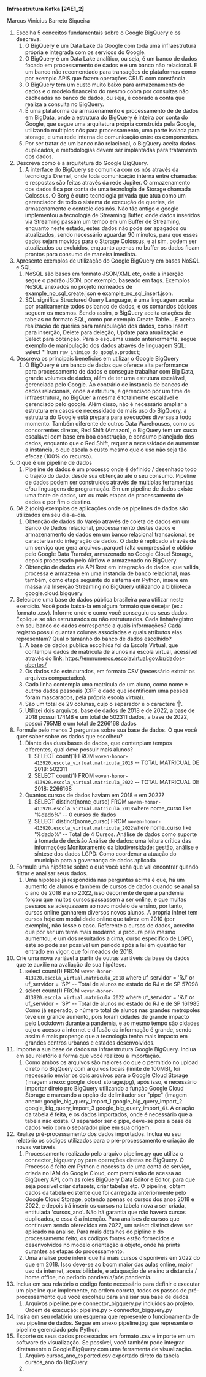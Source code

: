 **Infraestrutura Kafka [24E1_2]**

Marcus Vinicius Barreto Siqueira

1. Escolha 5 conceitos fundamentais sobre o Google BigQuery e os descreva.
    1. O BigQuery é um Data Lake da Google com toda uma infraestrutura própria e integrada com os serviços do Google.
    2. O BigQuery é um Data Lake analítico, ou seja, é um banco de dados focado em processamento de dados e é um banco não relacional. É um banco não recomendado para transações de plataformas como por exemplo APIS que fazem operações CRUD com constância.
    3. O BigQuery tem um custo muito baixo para armazenamento de dados e o modelo financeiro do mesmo cobra por consultas não cacheadas no banco de dados, ou seja, é cobrado a conta que realiza a consulta no BigQuery.
    4. É uma plataforma de armazenamento e processamento de de dados em BigData, onde a estrutura do BigQuery é inteira por conta do Google, que segue uma arquitetura própria construida pela Google, utilizando multiplos nós para processamento, uma parte isolada para storage, e uma rede interna de comunicação entre os componentes.
    5. Por ser tratar de um banco não relacional, o BigQuery aceita dados duplicados, e metodologias devem ser implantadas para tratamento dos dados.
2. Descreva como é a arquitetura do Google BigQuery.
    1. A interface do BigQuery se comunica com os nós através da tecnologia Dremel, onde toda comunicação interna entre chamadas e respostas são feitas através da rede Jupiter. O armazenamento dos dados fica por conta de uma tecnologia de Storage chamada Colossus. O Borg é outro tecnologia privada que atua como um gerenciador de todo o sistema de execução de queries, de armazenamento e controle dos nós. Não tão antigo o google implementou a tecnologia de Streaming Buffer, onde dados inseridos via Streaming passam um tempo em um Buffer de Streaming, enquanto neste estado, estes dados não pode ser apagados ou atualizados, sendo necessário aguardar 90 minutos, para que esses dados sejam movidos para o Storage Colossus, e aí sim, podem ser atualizados ou excluidos, enquanto apenas no buffer os dados ficam prontos para consumo de maneira imediata.
3. Apresente exemplos de utilização do Google BigQuery em bases NoSQL e SQL.
    1. NoSQL são bases em formato JSON/XML etc, onde a inserção segue o padrão JSON, por exemplo, baseado em tags. Exemplos NoSQL anexados no projeto nomeados de example_no_sql_create.json e example_no_sql_insert.json.
    2. SQL significa Structured Query Language, é uma linguagem aceita por praticamente todos os banco de dados, e os comandos básicos seguem os mesmos. Sendo assim, o BigQuery aceita criações de tabelas no formato SQL, como por exemplo Create Table....E aceita realização de queries para manipulação dos dados, como Insert para inserção, Delete para deleção, Update para atualização e Select para obtenção. Para o esquema usado anteriormente, segue exemplo de manipulação dos dados através de linguagem SQL:
    select * from `raw_inimigo_do_google.product`;
4. Descreva os principais benefícios em utilizar o Google BigQuery
    1. O BigQuery é um banco de dados que oferece alta performance para processamento de dados e consegue trabalhar com Big Data, grande volumes de dados, além de ter uma estrutura escalável, gerenciada pelo Google. Ao contrário de instancia de bancos de dados relacionais, onde a estrutura, é gerenciado por um time de infraestrutura, no BigQuer a mesma é totalmente escalável e gerenciado pelo google. Além disso, não é necessário ampliar a estrutura em casos de necessidade de mais uso do BigQuery, a estrutura do Google está prepara para execuções diversas a todo momento. Também diferente de outros Data Warehouses, como os concorrentes diretos, Red Shift (Amazon), o BigQuery tem um custo escalável com base em boa construção, e consumo planejado dos dados, enquanto que o Red Shift, requer a necessidade de aumentar a instancia, o que escala o custo mesmo que o uso não seja tão efecaz (100% do recurso).
5. O que é um pipeline de dados
    1. Pipeline de dados é um processo onde é definido / desenhado todo o trajeto do dado, desde sua obtenção até o seu consumo. Pipeline de dados podem ser construídos através de multiplas ferramentas e/ou linguagens de programação. Em um pipeline de dados existe uma fonte de dados, um ou mais etapas de processamento de dados e por fim o destino.
6. Dê 2 (dois) exemplos de aplicações onde os pipelines de dados são utilizados em seu dia-a-dia.
    1. Obtenção de dados do Varejo através de coleta de dados em um Banco de Dados relacional, processamento destes dados e armazenamento de dados em um banco relacional transacional, se caracterizando integração de dados. O dado é replicado através de um serviço que gera arquivos .parquet (alta compressão) e obtido pelo Google Data Transfer, armazenado no Google Cloud Storage, depois processado pelo Airflow e armazenado no BigQuery.
    2. Obtenção de dados via API Rest em integração de dados, que valida, processa e armazena em uma instancia de banco relacional, mas também, como etapa seguinte do sistema em Python, insere em massa via Inserção Streaming no BigQuery utilizando a biblioteca google.cloud.bigquery
7. Selecione uma base de dados pública brasileira para utilizar neste exercício. Você pode baixá-la em algum formato que desejar (ex.: formato .csv). Informe onde e como você conseguiu os seus dados. Explique se são estruturados ou não estruturados. Cada linha/registro em seu banco de dados corresponde a quais informações? Cada registro possui quantas colunas associadas e quais atributos elas representam? Qual o tamanho do banco de dados escolhido?
    1. A base de dados publica escolhida foi da Escola Virtual, que contempla dados de matricula de alunos na escola virtual, acessível através do link: https://emnumeros.escolavirtual.gov.br/dados-abertos/
    2. Os dados são estruturados, em formato CSV (necessário extrair os arquivos compactados).
    3. Cada linha contempla uma matricula de um aluno, como nome e outros dados pessoais (CPF e dado que identificam uma pessoa foram mascarados, pela própria escola virtual).
    4. São um total de 29 colunas, cujo o separador é o caractere '|'.
    5. Utilizei dois arquivos, base de dados de 2018 e de 2022, a base de 2018 possui 174MB e um total de 502311 dados, a base de 2022, possui 795MB e um total de 2266168 dados
8. Formule pelo menos 2 perguntas sobre sua base de dados. O que você quer saber sobre os dados que escolheu?
    1. Diante das duas bases de dados, que contenplam tempos diferentes, qual deve possuir mais alunos?
        1. SELECT count(1) FROM `woven-honor-413920.escola_virtual.matricula_2018`
            -- TOTAL MATRICUAL DE 2018: 502311
        2. SELECT count(1) FROM `woven-honor-413920.escola_virtual.matricula_2022`
            -- TOTAL MATRICUAL DE 2018: 2266168
    2. Quantos cursos de dados haviam em 2018 e em 2022?
        1. SELECT distinct(nome_curso) FROM `woven-honor-413920.escola_virtual.matricula_2018`where nome_curso like '%dado%'
            -- 0 cursos de dados
        2. SELECT distinct(nome_curso) FROM `woven-honor-413920.escola_virtual.matricula_2022`where nome_curso like '%dado%'
            -- Total de 4 Cursos. 
                Análise de dados como suporte à tomada de decisão
                Análise de dados: uma leitura crítica das informações
                Monitoramento da biodiversidade: gestão, análise e síntese dos dados
                LGPD: Como coordenar a atuação do município para a governança de dados aplicada
9. Formule uma hipótese sobre o que você acha que vai encontrar quando filtrar e analisar seus dados.
    1. Uma hipótese já respondida nas perguntas acima é que, há um aumento de alunos e também de cursos de dados quando se analisa o ano de 2018 e ano 2022, isso decorrente de que a pandemia forçou que muitos cursos passassem a ser online, e que muitas pessaos se adequassem ao novo modelo de ensino, por tanto, cursos online ganharem diversos novos alunos. A propria infnet tem cursos hoje em modalidade online que talvez em 2010 (por exemplo), não fosse o caso. Referente a cursos de dados, acredito que por ser um tema mais moderno, a procura pelo mesmo aumentou, e um dos resultados a cima, curso especifico de LGPD, este só pode ser possível um periodo após a lei em questão ter entrado em vigor, que foi meados de 2018.
10. Crie uma nova variável a partir de outras variáveis da base de dados que te auxilie na avaliação de sua   hipótese.
    1. select count(1) FROM `woven-honor-413920.escola_virtual.matricula_2018` where uf_servidor = 'RJ' or uf_servidor = 'SP' 
    -- Total de alunos no estado do RJ e de SP 57098
    2. select count(1) FROM `woven-honor-413920.escola_virtual.matricula_2022` where uf_servidor = 'RJ' or uf_servidor = 'SP' 
    -- Total de alunos no estado do RJ e de SP 161985
    Como já esperado, o número total de alunos nas grandes metrópoles teve um grande aumento, pois foram cidades de grande impacto pelo Lockdown durante a pandemia, e ao mesmo tempo são cidades cujo o acesso a internet e difusão da informação é grande, sendo assim é mais propenço que a tecnologia tenha mais impacto em grandes centros urbanos e estados desenvolvidos.
11. Importe a sua base de dados na infraestrutura Google BigQuery. Inclua em seu relatório a forma que você realizou a importação.
    1. Como ambos os arquivos são maiores do que o permitido no upload direto no BigQuery com arquivos locais (limite de 100MB), foi necessário enviar os dois arquivos para o Google Cloud Storage (imagem anexo: google_cloud_storage.jpg), após isso, é necessário importar direto pro BigQuery utilizando a função Google Cloud Storage e marcando a opção de delimitador ser "pipe" (imagem anexo: google_big_query_import_1 google_big_query_import_2 google_big_query_import_3 google_big_query_import_4). A criação da tabela é feita, e os dados importados, onde é necessário que a tabela não exista. O separador ser o pipe, deve-se pois a base de dados veio com o separador pipe em sua origem.
12. Realize pré-processamento dos dados importados. Inclua eu seu relatório os códigos utilizados para o pré-processamento e criação de novas variáveis.
    1. Processamento realizado pelo arquivo pipeline.py que utiliza o connector_bigquery.py para operações diretas no BigQuery.
    O Processo é feito em Python e necessita de uma conta de serviço, criada no IAM do Google Cloud, com permissão de acessa ao BigQuery API, com as roles BigQuery Data Editor e Editor, para que seja possível criar datasets, criar tabelas etc. O pipeline, obtem dados da tabela existente que foi carregada anteriormente pelo Google Cloud Storage, obtendo apenas os cursos dos anos 2018 e 2022, e depois irá inserir os cursos na tabela nova a ser criada, entitulada 'cursos_ano'. Não há garantia que não haverá cursos duplicados, e essa é a intenção. Para analises de cursos que continuam sendo oferecidos em 2022, um select distinct deve ser aplicado na analise. Para mais detalhes do pipline e do processamento feito, os códigos fontes estão fornecidos e desenvolvidos no modelo orientação a objeto, onde há prints durantes as etapas do processamento.
    2. Uma analise pode inferir que há mais cursos disponíveis em 2022 do que em 2018. Isso deve-se ao boom maior das aulas online, maior uso da internet, acessibilidade, e adaquação de ensino a distancia / home office, no período pandemia/pós pandemia.
13. Inclua em seu relatório o código fonte necessário para definir e executar um pipeline que implemente, na ordem correta, todos os passos de pré-processamento que você escolheu para analisar sua base de dados.
    1. Arquivos pipeline.py e connector_bigquery.py incluidos ao projeto. Ordem de execução: pipeline.py > connector_bigquery.py
14. Insira em seu relatório um esquema que represente o funcionamento de seu pipeline de dados.
    Segue em anexo pipeline.jpg que represente o pipeline gerenciado pelo Python.
15. Exporte os seus dados processados em formato .csv e importe em um software de visualização. Se possível, você também pode integrar diretamente o Google BigQuery com uma ferramenta de visualização.
    1. Arquivo cursos_ano_exported.csv exportado direto da tabela cursos_ano do BigQuery.
    2. 